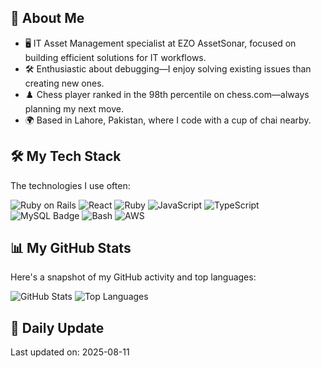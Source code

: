 ## 🌟 About Me
- 🖥️ IT Asset Management specialist at EZO AssetSonar, focused on building efficient solutions for IT workflows.
- 🛠️ Enthusiastic about debugging—I enjoy solving existing issues than creating new ones.
- ♟️ Chess player ranked in the 98th percentile on chess.com—always planning my next move.
- 🌍 Based in Lahore, Pakistan, where I code with a cup of chai nearby.


## 🛠️ My Tech Stack
The technologies I use often:

![Ruby on Rails](https://img.shields.io/badge/-Ruby%20on%20Rails-CC0000?logo=ruby-on-rails&logoColor=white&style=flat)
![React](https://img.shields.io/badge/-React-61DAFB?logo=react&logoColor=white&style=flat)
![Ruby](https://img.shields.io/badge/-Ruby-CC342D?logo=ruby&logoColor=white&style=flat)
![JavaScript](https://img.shields.io/badge/-JavaScript-F7DF1E?logo=javascript&logoColor=black&style=flat)
![TypeScript](https://img.shields.io/badge/-TypeScript-3178C6?logo=typescript&logoColor=white&style=flat)
![MySQL Badge](https://img.shields.io/badge/-MySQL-800080?logo=mysql&logoColor=white&style=flat)
![Bash](https://img.shields.io/badge/-Bash-4EAA25?logo=gnu-bash&logoColor=white&style=flat)
![AWS](https://img.shields.io/badge/-AWS-232F3E?logo=amazon-aws&logoColor=white&style=flat)


## 📊 My GitHub Stats
Here's a snapshot of my GitHub activity and top languages:

![GitHub Stats](https://github-readme-stats.vercel.app/api?username=haroon26&show_icons=true&theme=github&hide_border=true)
![Top Languages](https://github-readme-stats.vercel.app/api/top-langs/?username=haroon26&layout=compact&theme=github&hide_border=true)

## 📅 Daily Update
Last updated on: 2025-08-11
